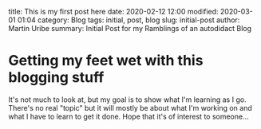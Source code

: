 title: This is my first post here
date: 2020-02-12 12:00
modified: 2020-03-01 01:04
category: Blog
tags: initial, post, blog
slug: initial-post
author: Martin Uribe
summary: Initial Post for my Ramblings of an autodidact Blog

# Getting my feet wet with this blogging stuff

It's not much to look at, but my goal is to show what I'm learning as I go.
There's no real "topic" but it will mostly be about what I'm working on and what I have to learn to get it done.
Hope that it's of interest to someone...

